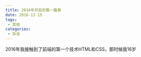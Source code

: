 ```yaml
---
title: 2016年开启的第一篇章
date: 2016-12-15
tags:
 - 其他
categories: 
 - 杂谈
---
```


2016年我接触到了前端的第一个技术HTML和CSS，那时候我16岁
